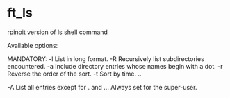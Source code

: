 # ft_ls
rpinoit version of ls shell command

Available options:

  MANDATORY:
  -l  List in long format.
  -R  Recursively list subdirectories encountered.
  -a  Include directory entries whose names begin with a dot.
  -r  Reverse the order of the sort.
  -t  Sort by time. ..

-A  List all entries except for . and ...  Always set for the super-user.
